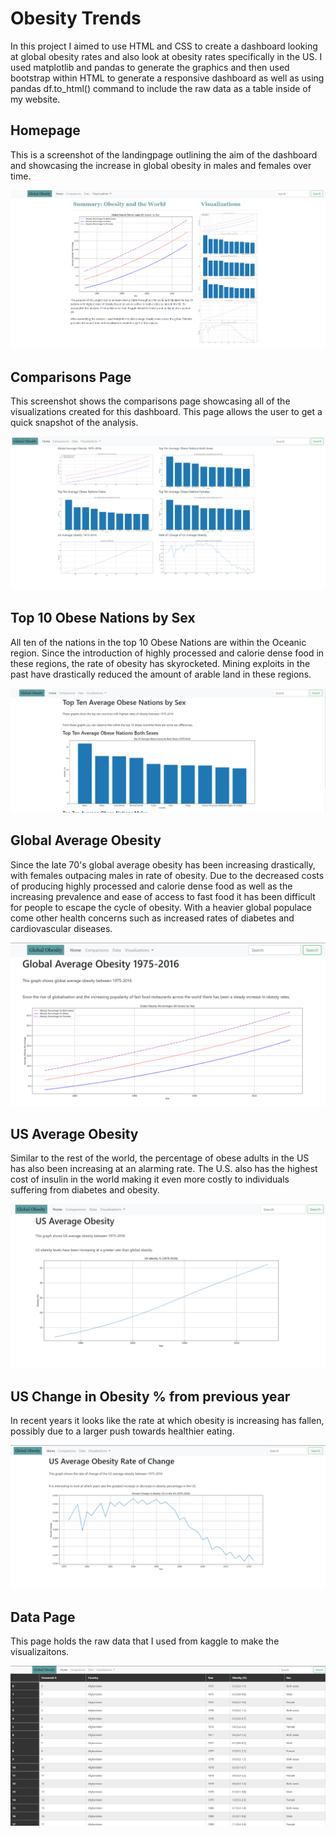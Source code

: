 # Obesity Trends 

In this project I aimed to use HTML and CSS to create a dashboard looking at global obesity rates and also look at obesity rates specifically in the US. I used matplotlib and pandas to generate the graphics and then used bootstrap within HTML to generate a responsive dashboard as well as using pandas df.to_html() command to include the raw data as a table inside of my website. 

## Homepage 

This is a screenshot of the landingpage outlining the aim of the dashboard and showcasing the increase in global obesity in males and females over time. 

![Homepage](/README_images/home_page.PNG)

## Comparisons Page 

This screenshot shows the comparisons page showcasing all of the visualizations created for this dashboard. This page allows the user to get a quick snapshot of the analysis. 

![Comparisons_page](/README_images/comparisons.PNG)

## Top 10 Obese Nations by Sex 

All ten of the nations in the top 10 Obese Nations are within the Oceanic region. Since the introduction of highly processed and calorie dense food in these regions, the rate of obesity has skyrocketed. Mining exploits in the past have drastically reduced the amount of arable land in these regions.  

![top10](/README_images/top10_nations_by_sex.PNG)

## Global Average Obesity 

Since the late 70's global average obesity has been increasing drastically, with females outpacing males in rate of obesity. Due to the decreased costs of producing highly processed and calorie dense food as well as the increasing prevalence and ease of access to fast food it has been difficult for people to escape the cycle of obesity. With a heavier global populace come other health concerns such as increased rates of diabetes and cardiovascular diseases. 

![global](/README_images/global_avg_obesity.PNG)

## US Average Obesity 

Similar to the rest of the world, the percentage of obese adults in the US has also been increasing at an alarming rate. The U.S. also has the highest cost of insulin in the world making it even more costly to individuals suffering from diabetes and obesity. 

![US](/README_images/US_avg.PNG)

## US Change in Obesity % from previous year

In recent years it looks like the rate at which obesity is increasing has fallen, possibly due to a larger push towards healthier eating. 

![US_Delta](/README_images/US_delta.PNG)

## Data Page 
This page holds the raw data that I used from kaggle to make the visualizaitons. 

![data](/README_images/data_page.PNG)

